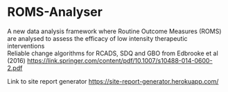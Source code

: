 # ROMS-Analyser
A new data analysis framework where Routine Outcome Measures (ROMS) are analysed to assess the efficacy of low intensity therapeutic interventions
<br>
Reliable change algorithms for RCADS, SDQ and GBO from Edbrooke et al (2016)
https://link.springer.com/content/pdf/10.1007/s10488-014-0600-2.pdf 

Link to site report generator https://site-report-generator.herokuapp.com/
